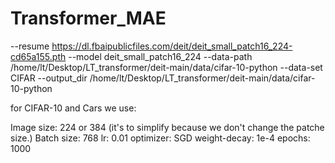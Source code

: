 # Transformer_MAE
--resume https://dl.fbaipublicfiles.com/deit/deit_small_patch16_224-cd65a155.pth --model deit_small_patch16_224 --data-path /home/lt/Desktop/LT_transformer/deit-main/data/cifar-10-python  --data-set CIFAR --output_dir /home/lt/Desktop/LT_transformer/deit-main/data/cifar-10-python  



for CIFAR-10 and Cars we use:

Image size: 224 or 384 (it's to simplify because we don't change the patche size.)
Batch size: 768
lr: 0.01
optimizer: SGD
weight-decay: 1e-4
epochs: 1000
